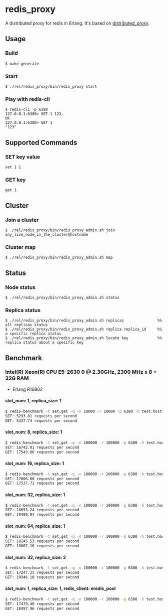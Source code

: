 # redis_proxy

A distributed proxy for redis in Erlang. It's based on [distributed_proxy](https://github.com/yunbalabs/distributed_proxy).

## Usage
### Build
```
$ make generate
```

### Start
```
$ ./rel/redis_proxy/bin/redis_proxy start
```

### Play with redis-cli
```
$ redis-cli -p 6380
127.0.0.1:6380> SET 1 123
OK
127.0.0.1:6380> GET 1
"123"
```

## Supported Commands
### SET key value
```
set 1 1
```

### GET key
```
get 1
```

## Cluster
### Join a cluster
```
$ ./rel/redis_proxy/bin/redis_proxy_admin.sh join any_live_node_in_the_cluster@hostname
```

### Cluster map
```
$ ./rel/redis_proxy/bin/redis_proxy_admin.sh map
```

## Status
### Node status
```
$ ./rel/redis_proxy/bin/redis_proxy_admin.sh status
```

### Replica status
```
$ ./rel/redis_proxy/bin/redis_proxy_admin.sh replicas               %% all replicas status
$ ./rel/redis_proxy/bin/redis_proxy_admin.sh replica replica_id     %% a specific replica status
$ ./rel/redis_proxy/bin/redis_proxy_admin.sh locate key             %% replica status about a specific key
```

## Benchmark
### Intel(R) Xeon(R) CPU E5-2630 0 @ 2.30GHz, 2300 MHz x 8 + 32G RAM
+ Erlang R16B02

#### slot_num: 1, replica_size: 1
```bash
$ redis-benchmark -t set,get -q -n 10000 -r 10000 -p 6380 -h test.host -c 200
SET: 5293.81 requests per second
GET: 5437.74 requests per second
```

#### slot_num: 8, replica_size: 1
```bash
$ redis-benchmark -t set,get -q -n 100000 -r 100000 -p 6380 -h test.host -c 200
SET: 16742.01 requests per second
GET: 17543.86 requests per second
```

#### slot_num: 16, replica_size: 1
```bash
$ redis-benchmark -t set,get -q -n 100000 -r 100000 -p 6380 -h test.host -c 200
SET: 17006.80 requests per second
GET: 17537.71 requests per second
```

#### slot_num: 32, replica_size: 1
```bash
$ redis-benchmark -t set,get -q -n 100000 -r 100000 -p 6380 -h test.host -c 200
SET: 18653.24 requests per second
GET: 19409.94 requests per second
```

#### slot_num: 64, replica_size: 1
```bash
$ redis-benchmark -t set,get -q -n 100000 -r 100000 -p 6380 -h test.host -c 200
SET: 18145.53 requests per second
GET: 18667.16 requests per second
```

#### slot_num: 32, replica_size: 2
```bash
$ redis-benchmark -t set,get -q -n 100000 -r 100000 -p 6380 -h test.host -c 200
SET: 17247.33 requests per second
GET: 19346.10 requests per second
```

#### slot_num: 1, replica_size: 1, redis_client: eredis_pool
```bash
$ redis-benchmark -t set,get -q -n 100000 -r 100000 -p 6380 -h test.host -c 200
SET: 17479.46 requests per second
GET: 18497.96 requests per second
```
